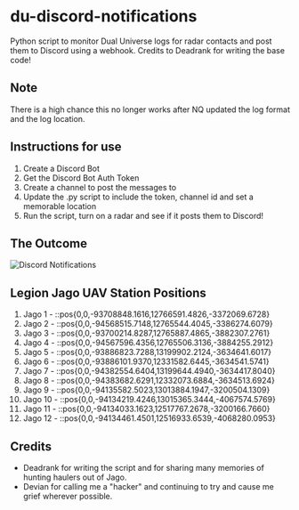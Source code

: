 # du-discord-notifications
Python script to monitor Dual Universe logs for radar contacts and post them to Discord using a webhook. Credits to Deadrank for writing the base code!

## Note
There is a high chance this no longer works after NQ updated the log format and the log location.

## Instructions for use
1. Create a Discord Bot
2. Get the Discord Bot Auth Token
3. Create a channel to post the messages to
4. Update the .py script to include the token, channel id and set a memorable location
5. Run the script, turn on a radar and see if it posts them to Discord!

## The Outcome
![Discord Notifications](https://i.imgur.com/pxaawNq.png)

## Legion Jago UAV Station Positions
1. Jago 1 - ::pos{0,0,-93708848.1616,12766591.4826,-3372069.6728}
2. Jago 2 - ::pos{0,0,-94568515.7148,12765544.4045,-3386274.6079}
3. Jago 3 - ::pos{0,0,-93700214.8287,12765887.4865,-3882307.2761}
4. Jago 4 - ::pos{0,0,-94567596.4356,12765506.3136,-3884255.2912}
5. Jago 5 - ::pos{0,0,-93886823.7288,13199902.2124,-3634641.6017}
6. Jago 6 - ::pos{0,0,-93886101.9370,12331582.6445,-3634541.5741}
7. Jago 7 - ::pos{0,0,-94382554.6404,13199644.4940,-3634417.8040}
8. Jago 8 - ::pos{0,0,-94383682.6291,12332073.6884,-3634513.6924}
9. Jago 9 - ::pos{0,0,-94135582.5023,13013884.1947,-3200504.1309}
10. Jago 10 - ::pos{0,0,-94134219.4246,13015365.3444,-4067574.5769}
11. Jago 11 - ::pos{0,0,-94134033.1623,12517767.2678,-3200166.7660}
12. Jago 12 - ::pos{0,0,-94134461.4501,12516933.6539,-4068280.0953}

## Credits
- Deadrank for writing the script and for sharing many memories of hunting haulers out of Jago.
- Devian for calling me a "hacker" and continuing to try and cause me grief wherever possible.
